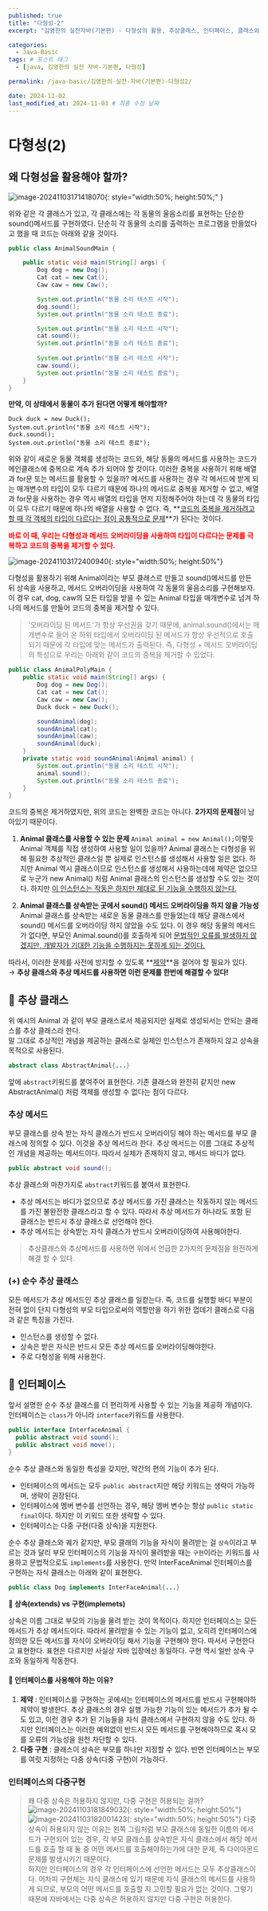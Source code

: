 ```yaml
---
published: true
title: "다형성-2"
excerpt: "김영한의 실전자바(기본편) - 다형성의 활용, 추상클래스, 인터페이스, 클래스와 인터페이스의 활용"

categories:
  - Java-Basic
tags: # 포스트 태그
  - [java, 김영한의 실전 자바-기본편, 다형성] 

permalink: /java-basic/김영한의-실전-자바(기본편)-다형성2/

date: 2024-11-02
last_modified_at: 2024-11-03 # 최종 수정 날짜
---
```


# 다형성(2)
## 왜 다형성을 활용해야 할까?
![image-20241103171418070]({{site.url}}/images/2024-11-02-java-basic-polymorphism2/image-20241103171418070.png){: style="width:50%; height:50%;" }

위와 같은 각 클래스가 있고, 각 클래스에는 각 동물의 울음소리를 표현하는 단순한 sound()메서드를 구현하였다. 단순히 각 동물의 소리를 출력하는 프로그램을 만들었다고 했을 때 코드는 아래와 같을 것이다.
```java
public class AnimalSoundMain {

    public static void main(String[] args) {
        Dog dog = new Dog();
        Cat cat = new Cat();
        Caw caw = new Caw();

        System.out.println("동물 소리 테스트 시작");
        dog.sound();
        System.out.println("동물 소리 테스트 종료");

        System.out.println("동물 소리 테스트 시작");
        cat.sound();
        System.out.println("동물 소리 테스트 종료");
      
        System.out.println("동물 소리 테스트 시작");
        caw.sound();
        System.out.println("동물 소리 테스트 종료");
    }
}
```
 **만약, 이 상태에서 동물이 추가 된다면 어떻게 해야할까?**
```
Duck duck = new Duck();
System.out.println("동물 소리 테스트 시작");
duck.sound();
System.out.println("동물 소리 테스트 종료");
```
위와 같이 새로운 동물 객체를 생성하는 코드와, 해당 동물의 메서드를 사용하는 코드가 메인클래스에 중복으로 계속 추가 되어야 할 것이다. 이러한 중복을 사용하기 위해 배열과 for문 또는 메서드를 활용할 수 있을까? 메서드를 사용하는 경우 각 메서드에 받게 되는 매개변수의 타입이 모두 다르기 때문에 하나의 메서드로 중복을 제거할 수 없고, 배열과 for문을 사용하는 경우 역시 배열의 타입을 먼저 지정해주어야 하는데 각 동물의 타입이 모두 다르기 때문에 하나의 배열을 사용할 수 없다. 즉, **<u>코드의 중복을 제거하려고 할 때 각 객체의 타입이 다르다는 점이 공통적으로 문제</u>**가 된다는 것이다. 

**<span style="color:red">바로 이 때, 우리는 다형성과 메서드 오버라이딩을 사용하여 타입이 다르다는 문제를 극복하고 코드의 중복을 제거할 수 있다.</span>**

![image-20241103172400940]({{site.url}}/images/2024-11-02-java-basic-polymorphism2/image-20241103172400940.png){: style="width:50%; height:50%"}

다형성을 활용하기 위해 Animal이라는 부모 클래스르 만들고 sound()메서드를 만든 뒤 상속을 사용하고, 메서드 오버라이딩을 사용하여 각 동물의 울음소리를 구현해보자. 이 경우 cat, dog, caw의 모든 타입을 받을 수 있는 Animal 타입을 매개변수로 넘겨 하나의 메서드를 만들어 코드의 중복을 제거할 수 있다.

> <span style="font-size:14px; color:gray"> '오버라이딩 된 메서드'가 항상 우선권을 갖기 때문에, animal.sound()에서는 매개변수로 들어 온 하위 타입에서 오버라이딩 된 메서드가 항상 우선적으로 호출 되기 때문에 각 타입에 맞는 메서드가 출력된다. 즉, 다형성 + 메서드 오버라이딩의 특성으로 우리는 아래와 같이 코드의 중복을 제거할 수 있었다.</span>

```java
public class AnimalPolyMain {
    public static void main(String[] args) {
        Dog dog = new Dog();
        Cat cat = new Cat();
        Caw caw = new Caw();
        Duck duck = new Duck();

        soundAnimal(dog);
        soundAnimal(cat);
        soundAnimal(caw);
        soundAnimal(duck);
    }
    private static void soundAnimal(Animal animal) {
        System.out.println("동물 소리 테스트 시작");
        animal.sound();
        System.out.println("동물 소리 테스트 종료");
    }
}
```

코드의 중복은 제거하였지만, 위의 코드는 완벽한 코드는 아니다. **2가지의 문제점**이 남아있기 때문이다. 

1. **Animal 클래스를 사용할 수 있는 문제**
   `Animal animal = new Animal();`이렇듯 Animal 객체를 직접 생성하여 사용할 일이 있을까? Animal 클래스는 다형성을 위해 필요한 추상적인 클래스일 뿐 실제로 인스턴스를 생성해서 사용할 일은 없다. 하지만 Animal 역시 클래스이므로 인스턴스를 생성해서 사용하는데에 제약은 없으므로 누군가 new Animal() 처럼 Animal 클래스의 인스턴스를 생성할 수도 있는 것이다. 하지만 <u>이 인스턴스는 작동은 하지만 제대로 된 기능을 수행하지 않는다.</u> 

2. **Animal 클래스를 상속받는 곳에서 sound() 메서드 오버라이딩을 하지 않을 가능성** 
   Animal 클래스를 상속받는 새로운 동물 클래스를 만들었는데 해당 클래스에서 sound() 메서드를 오버라이딩 하지 않았을 수도 있다. 이 경우 해당 동물의 메서드가 없다면, 부모인 Animal.sound()를 호출하게 되어 <u>문법적인 오류를 발생하지 않겠지만, 개발자가 기대한 기능을 수행하지는 못하게 되는 것이다.</u> 

따라서, 이러한 문제를 사전에 방지할 수 있도록 **<u>제약</u>**을 걸어야 할 필요가 있다. <br>→ **추상 클래스와 추상 메서드를 사용하면 이런 문제를 한번에 해결할 수 있다!**

## 🔻 추상 클래스

위 예시의 Animal 과 같이 부모 클래스로서 제공되지만 실제로 생성되서는 안되는 클래스를 추상 클래스라 한다.<br>말 그대로 추상적인 개념을 제공하는 클래스로 실체인 인스턴스가 존재하지 않고 상속을 목적으로 사용된다.

```java
abstract class AbstractAnimal{...}
```

앞에 `abstract`키워드를 붙여주어 표현한다. 기존 클래스와 완전히 같지만 new AbstractAnimal() 처럼 객체를 생성할 수 없다는 점이 다르다. 

### 추상 메서드

부모 클래스를 상속 받는 자식 클래스가 반드시 오버라이딩 해야 하는 메서드를 부모 클래스에 정의할 수 있다. 이것을 추상 메서드라 한다. 추상 메서드는 이름 그대로 추상적인 개념을 제공하는 메서드이다. 따라서 실체가 존재하지 않고, 메서드 바디가 없다.

```java
public abstract void sound();
```

추상 클래스와 마찬가지로 `abstract`키워드를 붙여서 표현한다. 

- 추상 메서드는 바디가 없으므로 추상 메서드를 가진 클래스는 작동하지 않는 메서드를 가진 불완전한 클래스라고 할 수 있다. 따라서 추상 메서드가 하나라도 포함 된 클래스는 반드시 추상 클래스로 선언해야 한다.  
- 추상 메서드는 상속받는 자식 클래스가 반드시 오버라이딩하여 사용해야한다.

> 추상클래스와 추상메서드를 사용하면 위에서 언급한 2가지의 문제점을 완전하게 해결 할 수 있다. 

### (+) 순수 추상 클래스

모든 메서드가 추상 메서드인 추상 클래스를 일컫는다. 즉, 코드를 실행할 바디 부분이 전혀 없이 단지 다형성의 부모 타입으로써의 역할만을 하기 위한 껍데기 클래스로 다음과 같은 특징을 가진다. 

* 인스턴스를 생성할 수 없다. 
* 상속은 받은 자식은 반드시 모든 추상 메서드를 오버라이딩해야한다.
* 주로 다형성을 위해 사용한다.

## 🔻 인터페이스

앞서 설명한 순수 추상 클래스를 더 편리하게 사용할 수 있는 기능을 제공하 개념이다. 인터페이스는 `class`가 아니라 `interface`키워드를 사용한다.

```java
public interface InterfaceAnimal {
  public abstract void sound();
  public abstract void move();
}
```

순수 추상 클래스와 동일한 특성을 갖지만, 약간의 편의 기능이 추가 된다. 

- 인터페이스의 메서드는 모두 `public abstract`지만 해당 키워드는 생략이 가능하며, 생략이 권장된다.
- 인터페이스에 멤버 변수를 선언하는 경우, 해당 멤버 변수는 항상 `public static final`이다. 하지만 이 키워드 또한 생략할 수 있다. 
- 인터페이스는 다중 구현(다중 상속)을 지원한다.

순수 추상 클래스와 궤가 같지만, 부모 클래의 기능을 자식이 물려받는 걸 `상속`이라고 부르는 것과 달리 부모 인터페이스의 기능을 자식이 물려받을 때는 `구현`이라는 키워드를 사용하고 문법적으로도 `implements`를 사용한다. 만약 InterFaceAnimal 인터페이스를 구현하는 자식 클래스는 아래와 같이 표현한다.

```java
public class Dog implements InterFaceAnimal{...}
```

**📍 상속(extends) vs 구현(implemets)**

상속은 이름 그대로 부모의 기능을 물려 받는 것이 목적이다. 하지만 인터페이스는 모든 메서드가 추상 메서드이다. 따라서 물려받을 수 있는 기능이 없고, 오히려 인터페이스에 정의한 모든 메서드를 자식이 오버라이딩 해서 기능을 구현해야 한다. 따서서 구현한다고 표현한다. 표현은 다르지만 사실상 자바 입장에선 동일하다. 구현 역시 일반 상속 구조와 동일하게 작동한다.

#### 📍 인터페이스를 사용해야 하는 이유?

1. **제약** : 인터페이스를 구현하는 곳에서는 인터페이스의 메서드를 반드시 구현해야하 제약이 발생한다. 추상 클래스의 경우 실행 가능한 기능이 있는 메서드가 추가 될 수 도 있고, 이런 경우 추가 된 기능들을 자식 클래스에서 구현하지 않을 수도 있다. 하지만 인터페이스는 이러한 예외없이 반드시 모든 메서드를 구현해야하므로 혹시 모를 오류의 가능성을 원천 차단할 수 있다.
2. **다중 구현** : 클래스이 상속은 부모를 하나만 지정할 수 있다. 반면 인터페이스는 부모를 여럿 지정하는 다중 상속(다중 구현)이 가능하다.

### 인터페이스의 다중구현 
> 왜 다중 상속은 허용하지 않지만, 다중 구현은 허용되는 걸까?
> ![image-20241103181849032]({{site.url}}/images/2024-11-02-java-basic-polymorphism2/image-20241103181849032.png){: style="width:50%; height:50%"}![image-20241103182001423]({{site.url}}/images/2024-11-02-java-basic-polymorphism2/image-20241103182001423.png){: style="width:50%; height:50%"}
> 다중 상속이 허용되지 않는 이유는 왼쪽 그림처럼 부모 클래스에 동일한 이름의 메서드가 구현되어 있는 경우, 각 부모 클래스를 상속받은 자식 클래스에서 해당 메서드를 호출 할 때 둘 중 어떤 메서드를 호출해야하는가에 대한 문제, 즉 다이아몬드 문제를 발생시키기 때문이다.<br>하지만 인터페이스의 경우 각 인터페이스에 선언한 메서드는 모두 추상클래스이다. 어차피 구현체는 자식 클래스에 있기 때문에 자식 클래스의 메서드를 사용하게 되므로, 부모의 어떤 메서드를 호출할 지 고민할 필요가 없는 것이다. 그렇기 때문에 자바에서는 다중 상속은 허용하지 않지만 다중 구현은 허용한다.



